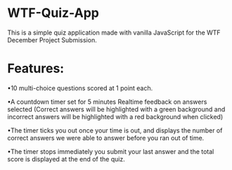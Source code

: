 # WTF-Quiz-App

This is a simple quiz application made with vanilla JavaScript for the WTF December Project Submission.

# Features:
•10 multi-choice questions scored at 1 point each.

•A countdown timer set for 5 minutes
Realtime feedback on answers selected (Correct answers will be highlighted with a green background and incorrect answers will be highlighted with a red background when clicked)

•The timer ticks you out once your time is out, and displays the number of correct answers we were able to answer before you ran out of time.

•The timer stops immediately you submit your last answer and the total score is displayed at the end of the quiz.
